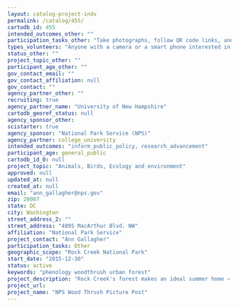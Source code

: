```yaml
---
layout: catalog-project-indv
permalink: /catalog/455/
cartodb_id: 455
intended_outcomes_other: ""
participation_tasks_other: "Take photographs, follow QR code links, and submit images!"
types_volunteers: "Anyone with a camera or a smart phone interested in a visit to Rock Creek Park!"
status_other: ""
project_topic_other: ""
participant_age_other: ""
gov_contact_email: ""
gov_contact_affiliation: null
gov_contact: ""
agency_partner_other: ""
recruiting: true
agency_partner_name: "University of New Hampshire"
cartodb_georef_status: null
agency_sponsor_other: 
scistarter: true
agency_sponsor: "National Park Service (NPS)"
agency_partner: college_university
intended_outcomes: "inform_public_policy, research_advancement"
participant_age: general_public
cartodb_id_0: null
project_topic: "Animals, Birds, Ecology and environment"
approved: null
updated_at: null
created_at: null
email: "ann_gallagher@nps.gov"
zip: 20007
state: DC
city: Washington
street_address_2: ""
street_address: "4895 MacArthur Blvd. NW"
affiliation: "National Park Service"
project_contact: "Ann Gallagher"
participation_tasks: Other
geographic_scope: "Rock Creek National Park"
start_date: "2015-12-30"
status: active
keywords: "phenology woodthrush urban forest"
project_description: "Rock Creek's forest makes an ideal summer home — with Food,  shelter, and ideal nesting sites — for the wood thrush, a songbird. But climate change and other factors could end this long relationship. Rising temperatures disrupt the seasonal patterns of plants and animals. What will happen in these woods? We need your help to find out. Take photos on the picture post and help us record changes."
project_url: 
project_name: "NPS Wood Thrush Picture Post"
---
```

